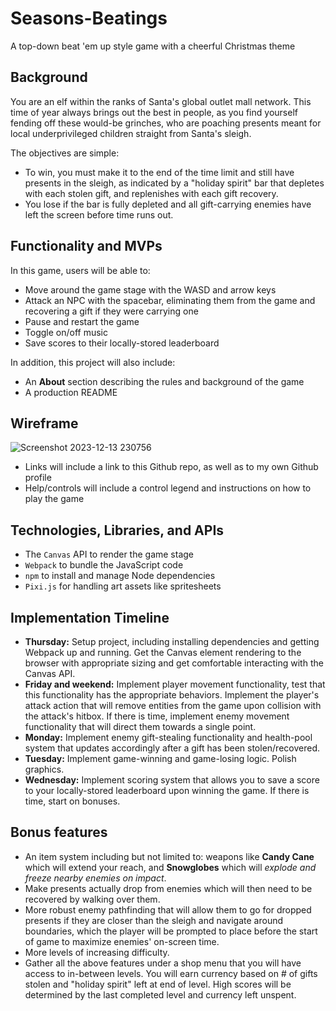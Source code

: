# Seasons-Beatings
A top-down beat 'em up style game with a cheerful Christmas theme
## Background
You are an elf within the ranks of Santa's global outlet mall network. This time of year always brings out the best in people,
as you find yourself fending off these would-be grinches, who are poaching presents meant for local underprivileged children straight from Santa's sleigh.

The objectives are simple:
- To win, you must make it to the end of the time limit and still have presents in the sleigh, as indicated by a "holiday spirit" bar that depletes with each stolen gift,
  and replenishes with each gift recovery.
- You lose if the bar is fully depleted and all gift-carrying enemies have left the screen before time runs out.

## Functionality and MVPs
In this game, users will be able to:
- Move around the game stage with the WASD and arrow keys
- Attack an NPC with the spacebar, eliminating them from the game and recovering a gift if they were carrying one
- Pause and restart the game
- Toggle on/off music
- Save scores to their locally-stored leaderboard

In addition, this project will also include:
- An **About** section describing the rules and background of the game
- A production README

## Wireframe

![Screenshot 2023-12-13 230756](https://github.com/PlasmaNuke/Seasons-Beatings/assets/5847452/7ae28755-fae5-46a5-b14b-4815d81c980e)
- Links will include a link to this Github repo, as well as to my own Github profile
- Help/controls will include a control legend and instructions on how to play the game

## Technologies, Libraries, and APIs
- The `Canvas` API to render the game stage
- `Webpack` to bundle the JavaScript code
- `npm` to install and manage Node dependencies
- `Pixi.js` for handling art assets like spritesheets

## Implementation Timeline
- **Thursday:** Setup project, including installing dependencies and getting Webpack up and running. Get the Canvas element rendering to the browser with appropriate sizing and get
comfortable interacting with the Canvas API.
- **Friday and weekend:** Implement player movement functionality, test that this functionality has the appropriate behaviors. Implement the player's attack action that will remove entities from the game upon collision with the attack's hitbox. If there is time, implement enemy movement functionality that will direct them towards a single point.
- **Monday:** Implement enemy gift-stealing functionality and health-pool system that updates accordingly after a gift has been stolen/recovered.
- **Tuesday:** Implement game-winning and game-losing logic. Polish graphics.
- **Wednesday:** Implement scoring system that allows you to save a score to your locally-stored leaderboard upon winning the game. If there is time, start on bonuses.

## Bonus features
- An item system including but not limited to: weapons like **Candy Cane** which will extend your reach, and **Snowglobes** which will *explode and freeze nearby enemies on impact*.
- Make presents actually drop from enemies which will then need to be recovered by walking over them.
- More robust enemy pathfinding that will allow them to go for dropped presents if they are closer than the sleigh and navigate around boundaries, which the player will be prompted to place before the start of game to maximize enemies' on-screen time.
- More levels of increasing difficulty.
- Gather all the above features under a shop menu that you will have access to in-between levels. You will earn currency based on # of gifts stolen and "holiday spirit" left at end of level. High scores will be determined by the last completed level and currency left unspent.


